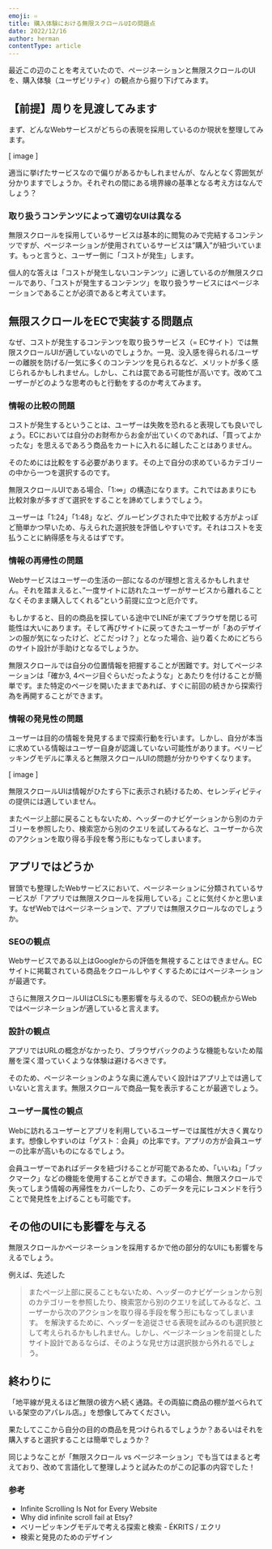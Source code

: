 ```yaml
---
emoji: ♾️
title: 購入体験における無限スクロールUIの問題点
date: 2022/12/16
author: herman
contentType: article
---
```


最近この辺のことを考えていたので、ページネーションと無限スクロールのUIを、購入体験（ユーザビリティ）の観点から掘り下げてみます。

## 【前提】周りを見渡してみます

まず、どんなWebサービスがどちらの表現を採用しているのか現状を整理してみます。

[ image ]

適当に挙げたサービスなので偏りがあるかもしれませんが、なんとなく雰囲気が分かりますでしょうか。それぞれの間にある境界線の基準となる考え方はなんでしょう？

### 取り扱うコンテンツによって適切なUIは異なる

無限スクロールを採用しているサービスは基本的に閲覧のみで完結するコンテンツですが、ページネーションが使用されているサービスは”購入”が紐づいています。もっと言うと、ユーザー側に「コストが発生」します。

個人的な答えは「コストが発生しないコンテンツ」に適しているのが無限スクロールであり、「コストが発生するコンテンツ」を取り扱うサービスにはページネーションであることが必須であると考えています。

## 無限スクロールをECで実装する問題点

なぜ、コストが発生するコンテンツを取り扱うサービス（= ECサイト）では無限スクロールUIが適していないのでしょうか。一見、没入感を得られる/ユーザーの離脱を防げる/一気に多くのコンテンツを見られるなど、メリットが多く感じられるかもしれません。しかし、これは罠である可能性が高いです。改めてユーザーがどのような思考のもと行動をするのか考えてみます。

### 情報の比較の問題

コストが発生するということは、ユーザーは失敗を恐れると表現しても良いでしょう。ECにおいては自分のお財布からお金が出ていくのであれば、「買ってよかったな」を思えるであろう商品をカートに入れるに越したことはありません。

そのためには比較をする必要があります。その上で自分の求めているカテゴリーの中から一つを選択するのです。

無限スクロールUIである場合、「1:∞」の構造になります。これではあまりにも比較対象が多すぎて選択をすることを諦めてしまうでしょう。

ユーザーは「1:24」「1:48」など、グルーピングされた中で比較する方がよっぽど簡単かつ早いため、与えられた選択肢を評価しやすいです。それはコストを支払うことに納得感を与えるはずです。

### 情報の再帰性の問題

Webサービスはユーザーの生活の一部になるのが理想と言えるかもしれません。それを踏まえると、”一度サイトに訪れたユーザーがサービスから離れることなくそのまま購入してくれる”という前提に立つと厄介です。

もしかすると、目的の商品を探している途中でLINEが来てブラウザを閉じる可能性は大いにあります。そして再びサイトに戻ってきたユーザーが「あのデザインの服が気になったけど、どこだっけ？」となった場合、辿り着くためにどちらのサイト設計が手助けとなるでしょうか。

無限スクロールでは自分の位置情報を把握することが困難です。対してページネーションは「確か3, 4ページ目ぐらいだったような」とあたりを付けることが簡単です。また特定のページを開いたままであれば、すぐに前回の続きから探索行為を再開することができます。

### 情報の発見性の問題

ユーザーは目的の情報を発見するまで探索行動を行います。しかし、自分が本当に求めている情報はユーザー自身が認識していない可能性があります。ベリーピッキングモデルに準えると無限スクロールUIの問題が分かりやすくなります。

[ image ]

無限スクロールUIは情報がひたすら下に表示され続けるため、セレンディピティの提供には適していません。

またページ上部に戻ることもないため、ヘッダーのナビゲーションから別のカテゴリーを参照したり、検索窓から別のクエリを試してみるなど、ユーザーから次のアクションを取り得る手段を奪う形にもなってしまいます。

## アプリではどうか

冒頭でも整理したWebサービスにおいて、ページネーションに分類されているサービスが「アプリでは無限スクロールを採用している」ことに気付くかと思います。なぜWebではページネーションで、アプリでは無限スクロールなのでしょうか。

### SEOの観点

Webサービスである以上はGoogleからの評価を無視することはできません。ECサイトに掲載されている商品をクロールしやすくするためにはページネーションが最適です。

さらに無限スクロールUIはCLSにも悪影響を与えるので、SEOの観点からWebではページネーションが適していると言えます。

### 設計の観点

アプリではURLの概念がなかったり、ブラウザバックのような機能もないため階層を深く潜っていくような体験は避けるべきです。

そのため、ページネーションのような奥に進んでいく設計はアプリ上では適していないと言えます。無限スクロールで商品一覧を表示することが最適でしょう。

### ユーザー属性の観点

Webに訪れるユーザーとアプリを利用しているユーザーでは属性が大きく異なります。想像しやすいのは「ゲスト：会員」の比率です。アプリの方が会員ユーザーの比率が高いものになるでしょう。

会員ユーザーであればデータを紐づけることが可能であるため、「いいね」「ブックマーク」などの機能を使用することができます。この場合、無限スクロールで失ってしまう情報の再帰性をカバーしたり、このデータを元にレコメンドを行うことで発見性を上げることも可能です。

## その他のUIにも影響を与える

無限スクロールかページネーションを採用するかで他の部分的なUIにも影響を与えるでしょう。

例えば、先述した

> またページ上部に戻ることもないため、ヘッダーのナビゲーションから別のカテゴリーを参照したり、検索窓から別のクエリを試してみるなど、ユーザーから次のアクションを取り得る手段を奪う形にもなってしまいます。
を解決するために、ヘッダーを追従させる表現を試みるのも選択肢として考えられるかもしれません。しかし、ページネーションを前提としたサイト設計であるならば、そのような見せ方は選択肢から外れるでしょう。

## 終わりに

「地平線が見えるほど無限の彼方へ続く通路。その両脇に商品の棚が並べられている架空のアパレル店。」を想像してみてください。

果たしてここから自分の目的の商品を見つけられるでしょうか？あるいはそれを購入すると選択することは簡単でしょうか？

同じようなことが「無限スクロール vs ページネーション」でも当てはまると考えており、改めて言語化して整理しようと試みたのがこの記事の内容でした！

### 参考
- Infinite Scrolling Is Not for Every Website
- Why did infinite scroll fail at Etsy?
- ベリーピッキングモデルで考える探索と検索 - ÉKRITS / エクリ
- 検索と発見のためのデザイン
